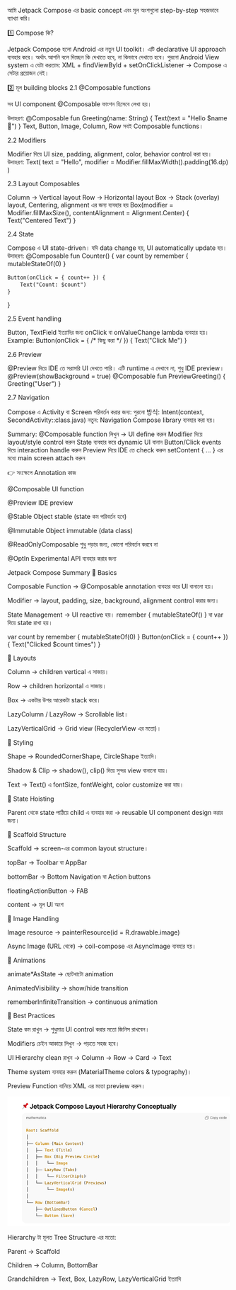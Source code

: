 আমি Jetpack Compose এর basic concept এবং মূল অংশগুলো step-by-step সহজভাবে ব্যাখ্যা করি।

1️⃣ Compose কি?

Jetpack Compose হলো Android এর নতুন UI toolkit।
এটি declarative UI approach ব্যবহার করে। অর্থাৎ আপনি বলে দিচ্ছেন কি দেখাতে হবে, না কিভাবে দেখাতে হবে।
পুরনো Android View system এ যেটা করতাম: XML + findViewById + setOnClickListener → Compose এ সেটার প্রয়োজন নেই।

2️⃣ মূল building blocks
2.1 @Composable functions

সব UI component @Composable ফাংশন হিসেবে লেখা হয়।

উদাহরণ:
@Composable
fun Greeting(name: String) {
    Text(text = "Hello $name 👋")
}
Text, Button, Image, Column, Row সবই Composable functions।

2.2 Modifiers

Modifier দিয়ে UI size, padding, alignment, color, behavior control করা হয়।
উদাহরণ:
Text(
    text = "Hello",
    modifier = Modifier.fillMaxWidth().padding(16.dp)
)

2.3 Layout Composables

Column → Vertical layout
Row → Horizontal layout
Box → Stack (overlay) layout, Centering, alignment এর জন্য ব্যবহার হয়
Box(modifier = Modifier.fillMaxSize(), contentAlignment = Alignment.Center) {
    Text("Centered Text")
}

2.4 State

Compose এ UI state-driven।
যদি data change হয়, UI automatically update হয়।
উদাহরণ:
@Composable
fun Counter() {
    var count by remember { mutableStateOf(0) }

    Button(onClick = { count++ }) {
        Text("Count: $count")
    }
}

2.5 Event handling

Button, TextField ইত্যাদির জন্য onClick বা onValueChange lambda ব্যবহার হয়।
Example:
Button(onClick = { /* কিছু করা */ }) {
    Text("Click Me")
}

2.6 Preview

@Preview দিয়ে IDE তে সরাসরি UI দেখতে পারি।
এটি runtime এ দেখাবে না, শুধু IDE preview।
@Preview(showBackground = true)
@Composable
fun PreviewGreeting() {
    Greeting("User")
}

2.7 Navigation

Compose এ Activity বা Screen পরিবর্তন করার জন্য:
পুরনো 방식: Intent(context, SecondActivity::class.java)
নতুন: Navigation Compose library ব্যবহার করা হয়।


Summary:
@Composable function লিখুন → UI define করুন
Modifier দিয়ে layout/style control করুন
State ব্যবহার করে dynamic UI বানান
Button/Click events দিয়ে interaction handle করুন
Preview দিয়ে IDE তে check করুন
setContent { ... } এর মধ্যে main screen attach করুন


👉 সংক্ষেপে
Annotation	কাজ

@Composable	UI function

@Preview	IDE preview

@Stable	Object stable (state কম পরিবর্তন হবে)

@Immutable	Object immutable (data class)

@ReadOnlyComposable	শুধু পড়ার জন্য, কোনো পরিবর্তন করবে না

@OptIn	Experimental API ব্যবহার করার জন্য


Jetpack Compose Summary
🔹 Basics

Composable Function → @Composable annotation ব্যবহার করে UI বানানো হয়।

Modifier → layout, padding, size, background, alignment control করার জন্য।

State Management → UI reactive হয়। remember { mutableStateOf() } বা var দিয়ে state রাখা হয়।

var count by remember { mutableStateOf(0) }
Button(onClick = { count++ }) { Text("Clicked $count times") }

🔹 Layouts

Column → children vertical এ সাজায়।

Row → children horizontal এ সাজায়।

Box → একটার উপর আরেকটা stack করে।

LazyColumn / LazyRow → Scrollable list।

LazyVerticalGrid → Grid view (RecyclerView এর মতো)।

🔹 Styling

Shape → RoundedCornerShape, CircleShape ইত্যাদি।

Shadow & Clip → shadow(), clip() দিয়ে সুন্দর view বানানো যায়।

Text → Text() এ fontSize, fontWeight, color customize করা যায়।


🔹 State Hoisting

Parent থেকে state পাঠিয়ে child এ ব্যবহার করা → reusable UI component design করার জন্য।

🔹 Scaffold Structure

Scaffold → screen-এর common layout structure।

topBar → Toolbar বা AppBar

bottomBar → Bottom Navigation বা Action buttons

floatingActionButton → FAB

content → মূল UI অংশ

🔹 Image Handling

Image resource → painterResource(id = R.drawable.image)

Async Image (URL থেকে) → coil-compose এর AsyncImage ব্যবহার হয়।

🔹 Animations

animate*AsState → ছোটখাটো animation

AnimatedVisibility → show/hide transition

rememberInfiniteTransition → continuous animation



🔹 Best Practices

State কম রাখুন → শুধুমাত্র UI control করার মতো জিনিস রাখবেন।

Modifiers চেইন আকারে লিখুন → পড়তে সহজ হবে।

UI Hierarchy clean রাখুন → Column → Row → Card → Text

Theme system ব্যবহার করুন (MaterialTheme colors & typography)।

Preview Function বানিয়ে XML এর মতো preview করুন।


![Hierarchy Tree](Screenshot%202025-09-21%20at%2010.30.29.png)


Hierarchy টা মূলত Tree Structure এর মতো:

Parent → Scaffold

Children → Column, BottomBar

Grandchildren → Text, Box, LazyRow, LazyVerticalGrid ইত্যাদি